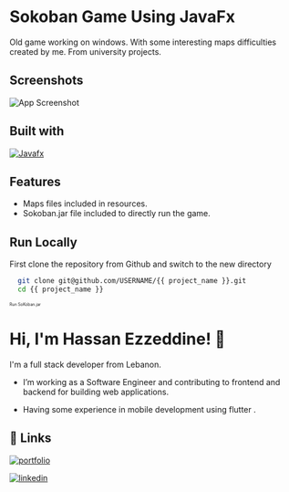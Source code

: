 
# Sokoban Game Using JavaFx

Old game working on windows. With some interesting maps difficulties created by me. From university projects.



## Screenshots

![App Screenshot](https://via.placeholder.com/468x300?text=Myshop+Screenshot+Here)


## Built with

[![Javafx](https://img.shields.io/badge/JavaFX-18-blue)](https://openjfx.io/)


## Features

- Maps files included in resources. 
- Sokoban.jar file included to directly run the game.


## Run Locally

First clone the repository from Github and switch to the new directory

```bash
  git clone git@github.com/USERNAME/{{ project_name }}.git
  cd {{ project_name }}
```
<span style="font-size:0.5em;">Run SoKoban.jar</span>


# Hi, I'm Hassan Ezzeddine! 👋



I'm a full stack developer from Lebanon.
- I’m working as a Software Engineer and contributing to frontend and backend for building web applications.

- Having some experience in mobile development using flutter .

 


## 🔗 Links
[![portfolio](https://img.shields.io/badge/my_portfolio-000?style=for-the-badge&logo=ko-fi&logoColor=white)](https://hassan-ezzeddine96.github.io/portfolio/)

[![linkedin](https://img.shields.io/badge/linkedin-0A66C2?style=for-the-badge&logo=linkedin&logoColor=white)](https://www.linkedin.com/in/hassan-ezzeddine-b01963171/)


